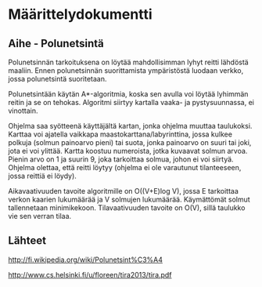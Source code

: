 ﻿Määrittelydokumentti
====================
Aihe - Polunetsintä
-------------------
Polunetsinnän tarkoituksena on löytää mahdollisimman lyhyt reitti lähdöstä maaliin. Ennen polunetsinnän suorittamista ympäristöstä luodaan verkko, jossa polunetsintä suoritetaan.  

Polunetsintään käytän A*-algoritmia, koska sen avulla voi löytää lyhimmän reitin ja se on tehokas. Algoritmi siirtyy kartalla vaaka- ja pystysuunnassa, ei vinottain.

Ohjelma saa syötteenä käyttäjältä kartan, jonka ohjelma muuttaa taulukoksi. Karttaa voi ajatella vaikkapa maastokarttana/labyrinttina, jossa kulkee polkuja (solmun painoarvo pieni) tai suota, jonka painoarvo on suuri tai joki, jota ei voi ylittää. Kartta koostuu numeroista, jotka kuvaavat solmun arvoa. Pienin arvo on 1 ja suurin 9, joka tarkoittaa solmua, johon ei voi siirtyä. Ohjelma olettaa, että reitti löytyy (ohjelma ei ole varautunut tilanteeseen, jossa reittiä ei löydy).

Aikavaativuuden tavoite algoritmille on O((V+E)log V), jossa E tarkoittaa verkon kaarien lukumäärää ja V solmujen lukumäärää. Käymättömät solmut tallennetaan minimikekoon. Tilavaativuuden tavoite on O(V), sillä taulukko vie sen verran tilaa. 

Lähteet
-------
http://fi.wikipedia.org/wiki/Polunetsint%C3%A4 

http://www.cs.helsinki.fi/u/floreen/tira2013/tira.pdf  
